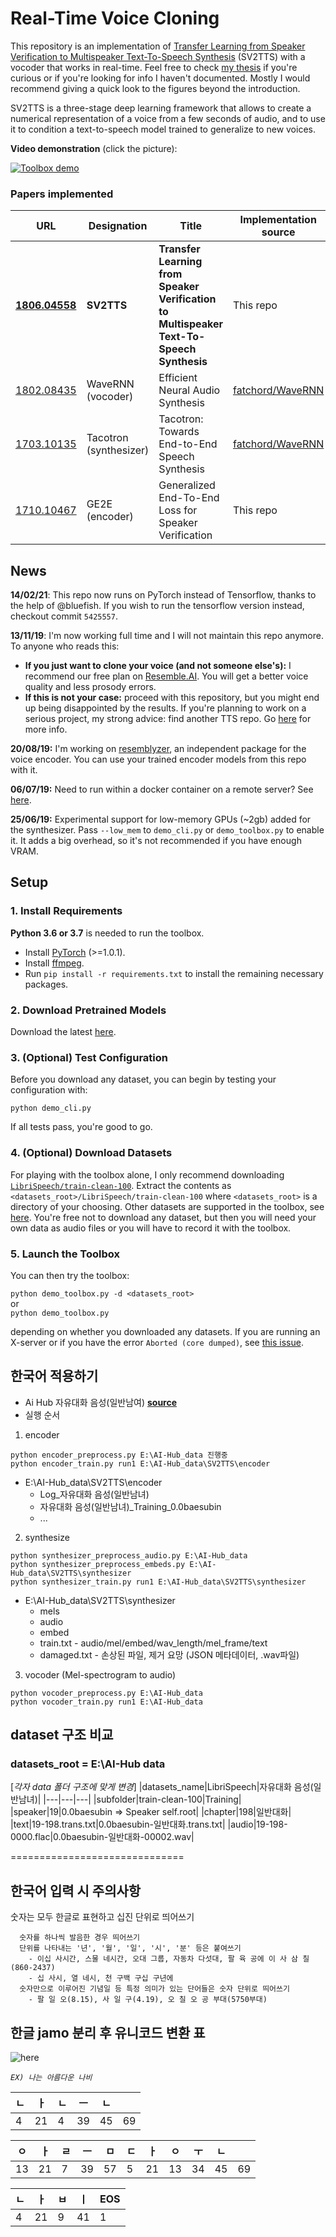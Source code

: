 # Real-Time Voice Cloning
This repository is an implementation of [Transfer Learning from Speaker Verification to
Multispeaker Text-To-Speech Synthesis](https://arxiv.org/pdf/1806.04558.pdf) (SV2TTS) with a vocoder that works in real-time. Feel free to check [my thesis](https://matheo.uliege.be/handle/2268.2/6801) if you're curious or if you're looking for info I haven't documented. Mostly I would recommend giving a quick look to the figures beyond the introduction.

SV2TTS is a three-stage deep learning framework that allows to create a numerical representation of a voice from a few seconds of audio, and to use it to condition a text-to-speech model trained to generalize to new voices.

**Video demonstration** (click the picture):

[![Toolbox demo](https://i.imgur.com/8lFUlgz.png)](https://www.youtube.com/watch?v=-O_hYhToKoA)



### Papers implemented  
| URL | Designation | Title | Implementation source |
| --- | ----------- | ----- | --------------------- |
|[**1806.04558**](https://arxiv.org/pdf/1806.04558.pdf) | **SV2TTS** | **Transfer Learning from Speaker Verification to Multispeaker Text-To-Speech Synthesis** | This repo |
|[1802.08435](https://arxiv.org/pdf/1802.08435.pdf) | WaveRNN (vocoder) | Efficient Neural Audio Synthesis | [fatchord/WaveRNN](https://github.com/fatchord/WaveRNN) |
|[1703.10135](https://arxiv.org/pdf/1703.10135.pdf) | Tacotron (synthesizer) | Tacotron: Towards End-to-End Speech Synthesis | [fatchord/WaveRNN](https://github.com/fatchord/WaveRNN)
|[1710.10467](https://arxiv.org/pdf/1710.10467.pdf) | GE2E (encoder)| Generalized End-To-End Loss for Speaker Verification | This repo |

## News
**14/02/21**: This repo now runs on PyTorch instead of Tensorflow, thanks to the help of @bluefish. If you wish to run the tensorflow version instead, checkout commit `5425557`.

**13/11/19**: I'm now working full time and I will not maintain this repo anymore. To anyone who reads this:
- **If you just want to clone your voice (and not someone else's):** I recommend our free plan on [Resemble.AI](https://www.resemble.ai/). You will get a better voice quality and less prosody errors.
- **If this is not your case:** proceed with this repository, but you might end up being disappointed by the results. If you're planning to work on a serious project, my strong advice: find another TTS repo. Go [here](https://github.com/CorentinJ/Real-Time-Voice-Cloning/issues/364) for more info.

**20/08/19:** I'm working on [resemblyzer](https://github.com/resemble-ai/Resemblyzer), an independent package for the voice encoder. You can use your trained encoder models from this repo with it.

**06/07/19:** Need to run within a docker container on a remote server? See [here](https://sean.lane.sh/posts/2019/07/Running-the-Real-Time-Voice-Cloning-project-in-Docker/).

**25/06/19:** Experimental support for low-memory GPUs (~2gb) added for the synthesizer. Pass `--low_mem` to `demo_cli.py` or `demo_toolbox.py` to enable it. It adds a big overhead, so it's not recommended if you have enough VRAM.


## Setup

### 1. Install Requirements

**Python 3.6 or 3.7** is needed to run the toolbox.

* Install [PyTorch](https://pytorch.org/get-started/locally/) (>=1.0.1).
* Install [ffmpeg](https://ffmpeg.org/download.html#get-packages).
* Run `pip install -r requirements.txt` to install the remaining necessary packages.

### 2. Download Pretrained Models
Download the latest [here](https://github.com/CorentinJ/Real-Time-Voice-Cloning/wiki/Pretrained-models).

### 3. (Optional) Test Configuration
Before you download any dataset, you can begin by testing your configuration with:

`python demo_cli.py`

If all tests pass, you're good to go.

### 4. (Optional) Download Datasets
For playing with the toolbox alone, I only recommend downloading [`LibriSpeech/train-clean-100`](https://www.openslr.org/resources/12/train-clean-100.tar.gz). Extract the contents as `<datasets_root>/LibriSpeech/train-clean-100` where `<datasets_root>` is a directory of your choosing. Other datasets are supported in the toolbox, see [here](https://github.com/CorentinJ/Real-Time-Voice-Cloning/wiki/Training#datasets). You're free not to download any dataset, but then you will need your own data as audio files or you will have to record it with the toolbox.

### 5. Launch the Toolbox
You can then try the toolbox:

`python demo_toolbox.py -d <datasets_root>`  
or  
`python demo_toolbox.py`  

depending on whether you downloaded any datasets. If you are running an X-server or if you have the error `Aborted (core dumped)`, see [this issue](https://github.com/CorentinJ/Real-Time-Voice-Cloning/issues/11#issuecomment-504733590).

## 한국어 적용하기
* Ai Hub 자유대화 음성(일반남여) [**source**](https://aihub.or.kr/aidata/30703)
* 실행 순서
1. encoder
```
python encoder_preprocess.py E:\AI-Hub_data 진행중
python encoder_train.py run1 E:\AI-Hub_data\SV2TTS\encoder
```
* E:\AI-Hub_data\SV2TTS\encoder
  - Log_자유대화 음성(일반남녀)
  - 자유대화 음성(일반남녀)_Training_0.0baesubin
  - ...

2. synthesize
```
python synthesizer_preprocess_audio.py E:\AI-Hub_data
python synthesizer_preprocess_embeds.py E:\AI-Hub_data\SV2TTS\synthesizer
python synthesizer_train.py run1 E:\AI-Hub_data\SV2TTS\synthesizer
```
* E:\AI-Hub_data\SV2TTS\synthesizer
  - mels
  - audio
  - embed
  - train.txt - audio/mel/embed/wav_length/mel_frame/text
  - damaged.txt - 손상된 파일, 제거 요망 (JSON 메타데이터, .wav파일)

3. vocoder (Mel-spectrogram to audio)
```
python vocoder_preprocess.py E:\AI-Hub_data
python vocoder_train.py run1 E:\AI-Hub_data
```

## dataset 구조 비교
### datasets_root = E:\\AI-Hub data
[*각자 data 폴더 구조에 맞게 변경*]
|datasets_name|LibriSpeech|자유대화 음성(일반남녀)|
|---|---|---|
|subfolder|train-clean-100|Training|
|speaker|19|0.0baesubin	=> Speaker self.root|
|chapter|198|일반대화|
|text|19-198.trans.txt|0.0baesubin-일반대화.trans.txt|
|audio|19-198-0000.flac|0.0baesubin-일반대화-00002.wav|

==============================



## 한국어 입력 시 주의사항
숫자는 모두 한글로 표현하고 십진 단위로 띄어쓰기
```
  숫자를 하나씩 발음한 경우 띄어쓰기
  단위를 나타내는 '년', '월', '일', '시', '분' 등은 붙여쓰기
    - 이십 사시간, 스물 네시간, 오대 그룹, 자동차 다섯대, 팔 육 공에 이 사 삼 칠(860-2437)
    - 십 사시, 열 네시, 천 구백 구십 구년에
  숫자만으로 이루어진 기념일 등 특정 의미가 있는 단어들은 숫자 단위로 띄어쓰기
    - 팔 일 오(8.15), 사 일 구(4.19), 오 칠 오 공 부대(5750부대)
```

## 한글 jamo 분리 후 유니코드 변환 표
![`here`](https://user-images.githubusercontent.com/20488694/136505384-32791ea4-a406-4ab7-a0fc-812df7d1eb08.PNG)

*`EX) 나는 아름다운 나비`*

|ㄴ|ㅏ|ㄴ|ㅡ|ㄴ| |
|---|---|---|---|---|---|
|4|21|4|39|45|69|

|ㅇ|ㅏ|ㄹ|ㅡ|ㅁ|ㄷ|ㅏ|ㅇ|ㅜ|ㄴ| |
|---|---|---|---|---|---|---|---|---|---|---|
|13|21|7|39|57|5|21|13|34|45|69|

|ㄴ|ㅏ|ㅂ|ㅣ|EOS|
|---|---|---|---|---|
|4|21|9|41|1|

